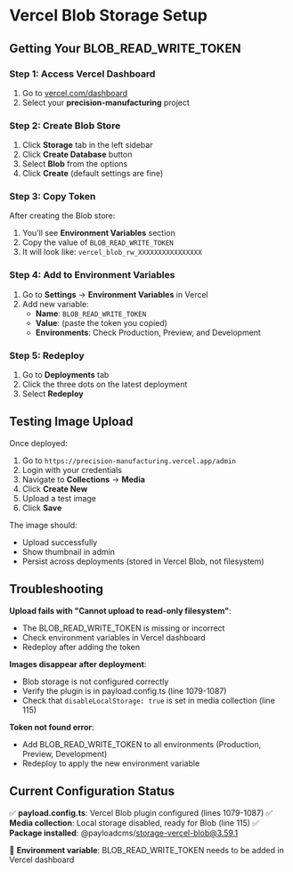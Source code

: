 # Vercel Blob Storage Setup

## Getting Your BLOB_READ_WRITE_TOKEN

### Step 1: Access Vercel Dashboard
1. Go to [vercel.com/dashboard](https://vercel.com/dashboard)
2. Select your **precision-manufacturing** project

### Step 2: Create Blob Store
1. Click **Storage** tab in the left sidebar
2. Click **Create Database** button
3. Select **Blob** from the options
4. Click **Create** (default settings are fine)

### Step 3: Copy Token
After creating the Blob store:
1. You'll see **Environment Variables** section
2. Copy the value of `BLOB_READ_WRITE_TOKEN`
3. It will look like: `vercel_blob_rw_XXXXXXXXXXXXXXXX`

### Step 4: Add to Environment Variables
1. Go to **Settings** → **Environment Variables** in Vercel
2. Add new variable:
   - **Name**: `BLOB_READ_WRITE_TOKEN`
   - **Value**: (paste the token you copied)
   - **Environments**: Check Production, Preview, and Development

### Step 5: Redeploy
1. Go to **Deployments** tab
2. Click the three dots on the latest deployment
3. Select **Redeploy**

## Testing Image Upload

Once deployed:
1. Go to `https://precision-manufacturing.vercel.app/admin`
2. Login with your credentials
3. Navigate to **Collections** → **Media**
4. Click **Create New**
5. Upload a test image
6. Click **Save**

The image should:
- Upload successfully
- Show thumbnail in admin
- Persist across deployments (stored in Vercel Blob, not filesystem)

## Troubleshooting

**Upload fails with "Cannot upload to read-only filesystem"**:
- The BLOB_READ_WRITE_TOKEN is missing or incorrect
- Check environment variables in Vercel dashboard
- Redeploy after adding the token

**Images disappear after deployment**:
- Blob storage is not configured correctly
- Verify the plugin is in payload.config.ts (line 1079-1087)
- Check that `disableLocalStorage: true` is set in media collection (line 115)

**Token not found error**:
- Add BLOB_READ_WRITE_TOKEN to all environments (Production, Preview, Development)
- Redeploy to apply the new environment variable

## Current Configuration Status

✅ **payload.config.ts**: Vercel Blob plugin configured (lines 1079-1087)
✅ **Media collection**: Local storage disabled, ready for Blob (line 115)
✅ **Package installed**: @payloadcms/storage-vercel-blob@3.59.1

🔲 **Environment variable**: BLOB_READ_WRITE_TOKEN needs to be added in Vercel dashboard
